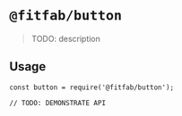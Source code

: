 # `@fitfab/button`

> TODO: description

## Usage

```
const button = require('@fitfab/button');

// TODO: DEMONSTRATE API
```
